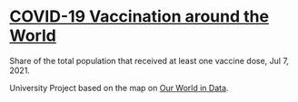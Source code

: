# [COVID-19 Vaccination around the World](https://hanshar.github.io/COVID-19-Vaccination/)
Share of the total population that received at least one vaccine dose, Jul 7, 2021.

University Project based on the map on [Our World in Data](https://ourworldindata.org/covid-vaccinations).
